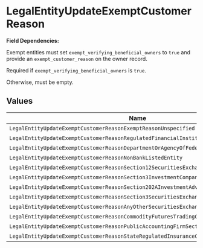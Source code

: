 # LegalEntityUpdateExemptCustomerReason

**Field Dependencies:**

Exempt entities must set `exempt_verifying_beneficial_owners` to `true` and provide an `exempt_customer_reason` on the owner record.

Required if `exempt_verifying_beneficial_owners` is `true`.

Otherwise, must be empty.


## Values

| Name                                                                                  | Value                                                                                 |
| ------------------------------------------------------------------------------------- | ------------------------------------------------------------------------------------- |
| `LegalEntityUpdateExemptCustomerReasonExemptReasonUnspecified`                        | EXEMPT_REASON_UNSPECIFIED                                                             |
| `LegalEntityUpdateExemptCustomerReasonRegulatedFinancialInstitution`                  | REGULATED_FINANCIAL_INSTITUTION                                                       |
| `LegalEntityUpdateExemptCustomerReasonDepartmentOrAgencyOfFederalStateOrSubdivision`  | DEPARTMENT_OR_AGENCY_OF_FEDERAL_STATE_OR_SUBDIVISION                                  |
| `LegalEntityUpdateExemptCustomerReasonNonBankListedEntity`                            | NON_BANK_LISTED_ENTITY                                                                |
| `LegalEntityUpdateExemptCustomerReasonSection12SecuritiesExchangeAct1934Or15D`        | SECTION_12_SECURITIES_EXCHANGE_ACT_1934_OR_15D                                        |
| `LegalEntityUpdateExemptCustomerReasonSection3InvestmentCompanyAct1940`               | SECTION_3_INVESTMENT_COMPANY_ACT_1940                                                 |
| `LegalEntityUpdateExemptCustomerReasonSection202AInvestmentAdvisorsAct1940`           | SECTION_202A_INVESTMENT_ADVISORS_ACT_1940                                             |
| `LegalEntityUpdateExemptCustomerReasonSection3SecuritiesExchangeAct1934Section6Or17A` | SECTION_3_SECURITIES_EXCHANGE_ACT_1934_SECTION_6_OR_17A                               |
| `LegalEntityUpdateExemptCustomerReasonAnyOtherSecuritiesExchangeAct1934`              | ANY_OTHER_SECURITIES_EXCHANGE_ACT_1934                                                |
| `LegalEntityUpdateExemptCustomerReasonCommodityFuturesTradingCommissionRegistered`    | COMMODITY_FUTURES_TRADING_COMMISSION_REGISTERED                                       |
| `LegalEntityUpdateExemptCustomerReasonPublicAccountingFirmSection102SarbanesOxley`    | PUBLIC_ACCOUNTING_FIRM_SECTION_102_SARBANES_OXLEY                                     |
| `LegalEntityUpdateExemptCustomerReasonStateRegulatedInsuranceCompany`                 | STATE_REGULATED_INSURANCE_COMPANY                                                     |
